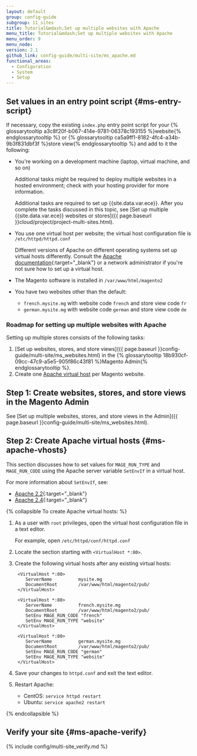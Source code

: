 ```yaml
---
layout: default
group: config-guide
subgroup: 11_sites
title: Tutorial&mdash;Set up multiple websites with Apache
menu_title: Tutorial&mdash;Set up multiple websites with Apache
menu_order: 9
menu_node:
version: 2.1
github_link: config-guide/multi-site/ms_apache.md
functional_areas:
  - Configuration
  - System
  - Setup
---
```


## Set values in an entry point script {#ms-entry-script}
If necessary, copy the existing `index.php` entry point script for your {% glossarytooltip a3c8f20f-b067-414e-9781-06378c193155 %}website{% endglossarytooltip %} or {% glossarytooltip ca5a9ff1-8182-4fc4-a34b-9b3f831dbf3f %}store view{% endglossarytooltip %} and add to it the following:

*   You're working on a development machine (laptop, virtual machine, and so on)

    Additional tasks might be required to deploy multiple websites in a hosted environment; check with your hosting provider for more information.

    Additional tasks are required to set up {{site.data.var.ece}}. After you complete the tasks discussed in this topic, see [Set up multiple {{site.data.var.ece}} websites or stores]({{ page.baseurl }}cloud/project/project-multi-sites.html).
*   You use one virtual host per website; the virtual host configuration file is `/etc/httpd/httpd.conf`

    Different versions of Apache on different operating systems set up virtual hosts differently. Consult the [Apache documentation](https://httpd.apache.org/docs/2.4/vhosts){:target="_blank"} or a network administrator if you're not sure how to set up a virtual host.
*   The Magento software is installed in `/var/www/html/magento2`
*   You have two websites other than the default:

    *   `french.mysite.mg` with website code `french` and store view code `fr`
    *   `german.mysite.mg` with website code `german` and store view code `de`

### Roadmap for setting up multiple websites with Apache
Setting up multiple stores consists of the following tasks:

1.  [Set up websites, stores, and store views]({{ page.baseurl }}config-guide/multi-site/ms_websites.html) in the {% glossarytooltip 18b930cf-09cc-47c9-a5e5-905f86c43f81 %}Magento Admin{% endglossarytooltip %}.
2.  Create one [Apache virtual host](#ms-apache-vhosts) per Magento website.


## Step 1: Create websites, stores, and store views in the Magento Admin

See [Set up multiple websites, stores, and store views in the Admin]({{ page.baseurl }}config-guide/multi-site/ms_websites.html).

## Step 2: Create Apache virtual hosts {#ms-apache-vhosts}
This section discusses how to set values for `MAGE_RUN_TYPE` and `MAGE_RUN_CODE` using the Apache server variable `SetEnvIf` in a virtual host.

For more information about `SetEnvIf`, see:

*   [Apache 2.2](http://httpd.apache.org/docs/2.2/mod/mod_setenvif.html){:target="_blank"}
*   [Apache 2.4](http://httpd.apache.org/docs/2.4/mod/mod_setenvif.html){:target="_blank"}

{% collapsible To create Apache virtual hosts: %}

1.  As a user with `root` privileges, open the virtual host configuration file in a text editor.

    For example, open `/etc/httpd/conf/httpd.conf`
2. Locate the section starting with `<VirtualHost *:80>`.
3. Create the following virtual hosts after any existing virtual hosts:

        <VirtualHost *:80>
           ServerName          mysite.mg
           DocumentRoot        /var/www/html/magento2/pub/
        </VirtualHost>

        <VirtualHost *:80>
           ServerName          french.mysite.mg
           DocumentRoot        /var/www/html/magento2/pub/
           SetEnv MAGE_RUN_CODE "french"
           SetEnv MAGE_RUN_TYPE "website"
        </VirtualHost>

        <VirtualHost *:80>
           ServerName          german.mysite.mg
           DocumentRoot        /var/www/html/magento2/pub/
           SetEnv MAGE_RUN_CODE "german"
           SetEnv MAGE_RUN_TYPE "website"
        </VirtualHost>

5.  Save your changes to `httpd.conf` and exit the text editor.
6.  Restart Apache:

    *   CentOS: `service httpd restart`
    *   Ubuntu: `service apache2 restart`

{% endcollapsible %}

## Verify your site  {#ms-apache-verify}
{% include config/multi-site_verify.md %}
